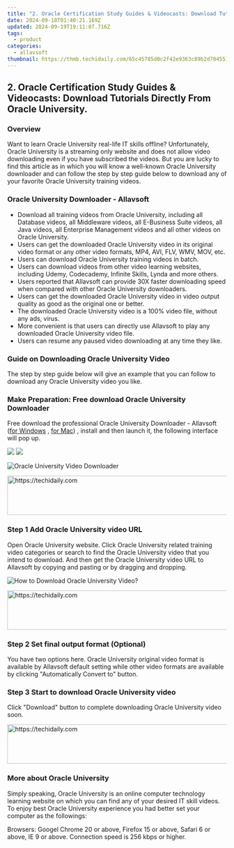 ```yaml
---
title: "2. Oracle Certification Study Guides & Videocasts: Download Tutorials Directly From Oracle University."
date: 2024-09-18T01:40:21.169Z
updated: 2024-09-19T19:11:07.716Z
tags:
  - product
categories:
  - allavsoft
thumbnail: https://thmb.techidaily.com/65c45785d0c2f42e9363c89b2d70455197811e6750d98eb4741caabcbcd92e96.png
---
```


## 2. Oracle Certification Study Guides & Videocasts: Download Tutorials Directly From Oracle University.

### Overview

Want to learn Oracle University real-life IT skills offline? Unfortunately, Oracle University is a streaming only website and does not allow video downloading even if you have subscribed the videos. But you are lucky to find this article as in which you will know a well-known Oracle University downloader and can follow the step by step guide below to download any of your favorite Oracle University training videos.

### Oracle University Downloader - Allavsoft

* Download all training videos from Oracle University, including all Database videos, all Middleware videos, all E-Business Suite videos, all Java videos, all Enterprise Management videos and all other videos on Oracle University.
* Users can get the downloaded Oracle University video in its original video format or any other video formats, MP4, AVI, FLV, WMV, MOV, etc.
* Users can download Oracle University training videos in batch.
* Users can download videos from other video learning websites, including Udemy, Codecademy, Infinite Skills, Lynda and more others.
* Users reported that Allavsoft can provide 30X faster downloading speed when compared with other Oracle University downloaders.
* Users can get the downloaded Oracle University video in video output quality as good as the original one or better.
* The downloaded Oracle University video is a 100% video file, without any ads, virus.
* More convenient is that users can directly use Allavsoft to play any downloaded Oracle University video file.
* Users can resume any paused video downloading at any time they like.

### Guide on Downloading Oracle University Video

The step by step guide below will give an example that you can follow to download any Oracle University video you like.

### Make Preparation: Free download Oracle University Downloader

Free download the professional Oracle University Downloader - Allavsoft ([for Windows](https://tools.techidaily.com/allavsoft/products/) , [for Mac](https://tools.techidaily.com/allavsoft/products/)) , install and then launch it, the following interface will pop up.

[![](https://www.allavsoft.com/how-to/../images/how-to/free-download-win.jpg)](https://tools.techidaily.com/allavsoft/products/) [![](https://www.allavsoft.com/how-to/../images/how-to/free-download-mac.jpg)](https://tools.techidaily.com/allavsoft/products/)

![Oracle University Video Downloader](https://www.allavsoft.com/how-to/../images/allavsoft/screen-shot-600.jpg)

<!-- affiliate ads begin -->
<a href="https://appsumo.8odi.net/c/5597632/2151888/7443" target="_top" id="2151888">
  <img src="//a.impactradius-go.com/display-ad/7443-2151888" border="0" alt="https://techidaily.com" width="600" height="90"/>
</a>
<img height="0" width="0" src="https://appsumo.8odi.net/i/5597632/2151888/7443" style="position:absolute;visibility:hidden;" border="0" />
<!-- affiliate ads end -->

### Step 1 Add Oracle University video URL

Open Oracle University website. Click Oracle University related training video categories or search to find the Oracle University video that you intend to download. And then get the Oracle University video URL to Allavsoft by copying and pasting or by dragging and dropping.

![How to Download Oracle University Video?](https://www.allavsoft.com/how-to/../images/how-to/download-rtmp-video/download-rtmp-video.jpg)

<!-- affiliate ads begin -->
<a href="https://appsumo.8odi.net/c/5597632/2137380/7443" target="_top" id="2137380">
  <img src="//a.impactradius-go.com/display-ad/7443-2137380" border="0" alt="https://techidaily.com" width="728" height="90"/>
</a>
<img height="0" width="0" src="https://appsumo.8odi.net/i/5597632/2137380/7443" style="position:absolute;visibility:hidden;" border="0" />
<!-- affiliate ads end -->

### Step 2 Set final output format (Optional)

You have two options here. Oracle University original video format is available by Allavsoft default setting while other video formats are available by clicking "Automatically Convert to" button.

### Step 3 Start to download Oracle University video

Click "Download" button to complete downloading Oracle University video soon.

<!-- affiliate ads begin -->
<a href="https://appsumo.8odi.net/c/5597632/2130871/7443" target="_top" id="2130871">
  <img src="//a.impactradius-go.com/display-ad/7443-2130871" border="0" alt="https://techidaily.com" width="728" height="90"/>
</a>
<img height="0" width="0" src="https://appsumo.8odi.net/i/5597632/2130871/7443" style="position:absolute;visibility:hidden;" border="0" />
<!-- affiliate ads end -->

### More about Oracle University

Simply speaking, Oracle University is an online computer technology learning website on which you can find any of your desired IT skill videos. To enjoy best Oracle University experience you had better set your computer as the followings:

Browsers: Googel Chrome 20 or above, Firefox 15 or above, Safari 6 or above, IE 9 or above. Connection speed is 256 kbps or higher.

<ins class="adsbygoogle"
     style="display:block"
     data-ad-format="autorelaxed"
     data-ad-client="ca-pub-7571918770474297"
     data-ad-slot="1223367746"></ins>

<ins class="adsbygoogle"
     style="display:block"
     data-ad-client="ca-pub-7571918770474297"
     data-ad-slot="8358498916"
     data-ad-format="auto"
     data-full-width-responsive="true"></ins>
